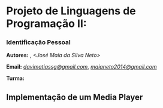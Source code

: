 # Projeto de Linguagens de Programação II:
### Identificação Pessoal
**Autores:** *<Davi Matias Soares Genuino>*, *<José Maia da Silva Neto>*

**Email:** *<davimatiassg@gmail.com>*, *<maianeto2014@gmail.com>*

**Turma:** *<T01>*

## Implementação de um Media Player

